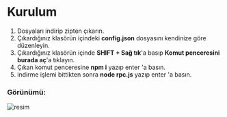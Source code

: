 # Kurulum

1) Dosyaları indirip zipten çıkarın.
2) Çıkardığınız klasörün içindeki **config.json** dosyasını kendinize göre düzenleyin.
3) Çıkardığınız klasörün içinde **SHIFT + Sağ tık**'a basıp **Komut penceresini burada aç**'a tıklayın.
4) Çıkan komut penceresine **npm i** yazıp enter 'a basın.
5) indirme işlemi bittikten sonra **node rpc.js** yazıp enter 'a basın.


### Görünümü:
![resim](https://cdn.upload.systems/uploads/tz8u308g.png)
